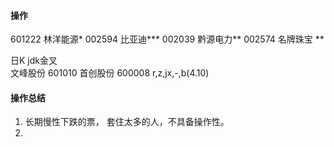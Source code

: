 #### 操作
601222 林洋能源*
002594 比亚迪***
002039 黔源电力**
002574 名牌珠宝 **

日K jdk金叉<br/>
文峰股份 601010
首创股份 600008 r,z,jx,-,b(4.10)






#### 操作总结
1. 长期慢性下跌的票， 套住太多的人，不具备操作性。
2. 